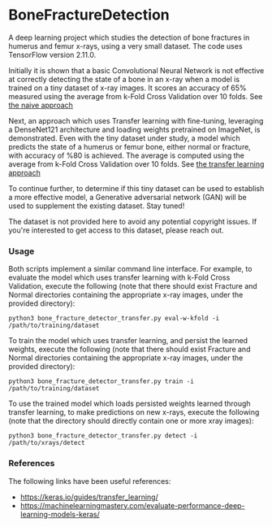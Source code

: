 # BoneFractureDetection
A deep learning project which studies the detection of bone fractures in humerus and femur x-rays, using a very small dataset. The code uses TensorFlow version 2.11.0. 

Initially it is shown that a basic Convolutional Neural Network is not effective at correctly detecting the state of a bone in an x-ray when a model is trained on a tiny dataset of x-ray images. It scores an accuracy of 65% measured using the average from k-Fold Cross Validation over 10 folds. See [the naive approach](bone_fracture_detector_basic.py)

Next, an approach which uses Transfer learning with fine-tuning, leveraging a DenseNet121 architecture and loading weights pretrained on ImageNet, is demonstrated. Even with the tiny dataset under study, a model which predicts the state of a humerus or femur bone, either normal or fracture, with accuracy of %80 is achieved. The average is computed using the average from k-Fold Cross Validation over 10 folds. See [the transfer learning approach](bone_fracture_detector_transfer.py)

To continue further, to determine if this tiny dataset can be used to establish a more effective model, a Generative adversarial network (GAN) will be used to supplement the existing dataset. Stay tuned!

The dataset is not provided here to avoid any potential copyright issues. If you're interested to get access to this dataset, please reach out.

### Usage
Both scripts implement a similar command line interface. For example, to evaluate the model which uses transfer learning with k-Fold Cross Validation, execute the following (note that there should exist Fracture and Normal directories containing the appropriate x-ray images, under the provided directory):
```
python3 bone_fracture_detector_transfer.py eval-w-kfold -i /path/to/training/dataset
```

To train the model which uses transfer learning, and persist the learned weights, execute the following (note that there should exist Fracture and Normal directories containing the appropriate x-ray images, under the provided directory):
```
python3 bone_fracture_detector_transfer.py train -i /path/to/training/dataset
```

To use the trained model which loads persisted weights learned through transfer learning, to make predictions on new x-rays, execute the following (note that the directory should directly contain one or more xray images):
```
python3 bone_fracture_detector_transfer.py detect -i /path/to/xrays/detect
```

### References
The following links have been useful references:
* https://keras.io/guides/transfer_learning/
* https://machinelearningmastery.com/evaluate-performance-deep-learning-models-keras/
